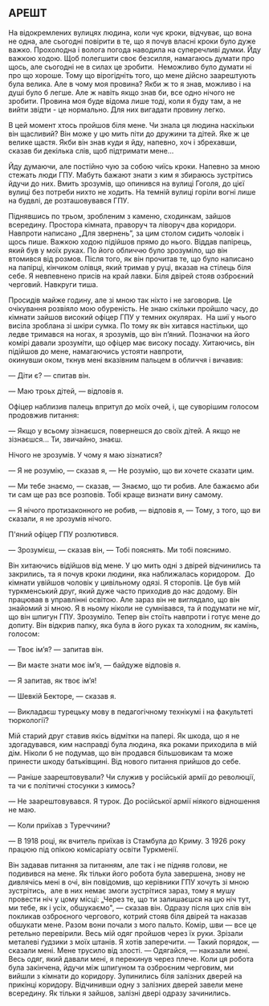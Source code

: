 ## АРЕШТ

На відокремлених вулицях людина, коли чує кроки, відчуває, що вона не одна, але сьогодні повірити в те, що я почув власні кроки було дуже важко.
Прохолодна і волога погода наводила на суперечливі думки.
Йду важкою ходою.
Щоб полегшити своє безсилля, намагаюсь думати про щось, але сьогодні не в силах це зробити. 
Неможливо було думати ні про що хороше.
Тому що вірогідніть того, що мене дійсно заарештують була велика.
Але в чому моя провина?
Якби ж то я знав, можливо і на душі було б легше.
Але ж навіть якщо знав би, все одно нічого не зробити.
Провина моя буде відома лише тоді, коли я буду там, а не вийти звідти - це нормально.
Для них вигадати провину легко.

В цей момент хтось пройшов біля мене.
Чи знала ця людина наскільки він щасливий?
Він може у цю мить піти до дружини та дітей.
Яке ж це велике щастя.
Якби він знав куди я йду, напевно, хоч і збрехавши, сказав би декілька слів, щоб підтримати мене...

Йду думаючи, але постійно чую за собою чиїсь кроки.
Напевно за мною стежать люди ГПУ.
Мабуть бажают знати з ким я збираюсь зустрітись йдучи до них.
Вмить зрозумів, що опинився на вулиці Гоголя, до цієї вулиці без потреби нихто не ходить.
На темній вулиці горіли вогні лише на будвлі, де розташовувався ГПУ.

Піднявшись по трьом, зробленим з каменю, сходинкам, зайшов всередину.
Простора кімната, праворуч та ліворуч два коридори.
Навпроти написано „Для звернень”, за цим столом сидить чоловік і щось пише.
Важкою ходою підійшов прямо до нього.
Віддав папірець, який був у моїх руках.
По його обличчю було зрозуміло, що він втомився від розмов.
Після того, як він прочитав те, що було написано на папірці, кінчиком олівця, який тримав у руці, вказав на стілець біля себе.
Я невпевнено присів на край лавки.
Біля двірей стояв озброєний черговий.
Навкруги тиша.

Просидів майже годину, але зі мною так ніхто і не заговорив.
Це очікування розвіяло мою обуреність.
Не знаю скільки пройшло часу, до кімнати зайшов високий офіцер ГПУ у темних окулярах. 
На шиї у нього висіла зроблана зі шкіри сумка.
По тому як він хитався настільки, що ледве тримався на ногах, я зрозумів, що він п’яний.
Позначки на його комірі давали зрозуміти, що офіцер має високу посаду.
Хитаючись, він підійшов до мене, намагаючись устояти навпроти, окинувши оком, ткнув мені вказівним пальцем в обличчя і вичавив:

— Діти є? — спитав він.

— Маю троьх дітей, — відповів я.

Офіцер наблизив палець впритул до моїх очей, і, ще суворішим голосом продовжив питання:

— Якщо у всьому зізнаєшся, повернешся до своїх дітей.
А якщо не зізнаєшся...
Ти, звичайно, знаєш.

Нічого не зрозумів.
У чому я маю зізнатися?

— Я не розумію, — сказав я, — Не розумію, що ви хочете сказати цим.

— Ми тебе знаємо, — сказав, — Знаємо, що ти робив.
Але бажаємо аби ти сам ще раз все розповів.
Тобі краще визнати вину самому.

— Я нічого протизаконного не робив, — відповів я, — Тому, з того, що ви сказали, я не зрозумів нічого.

П'яний офіцер ГПУ розлютився.

— Зрозумієш, — сказав він, — Тобі пояснять.
Ми тобі пояснимо.

Він хитаючись відійшов від мене.
У цю мить одні з двірей відчинились та закрились, та я почув кроки людини, яка наближалась коридором. 
До кімнати увійшов чоловік у цивільному одязі.
Я сторопів.
Це був мій туркменський друг, який дуже часто приходив до нас додому.
Він працював в управлінні освітою.
Але зараз він не виглядало, що він знайомий зі мною.
Я в ньому ніколи не сумнівався, та й подумати не міг, що він шпигун ГПУ.
Зрозуміло.
Тепер він стоїть навпроти і готує мене до допиту.
Він відкрив папку, яка була в його руках та холодним, як камінь, голосом:

— Твоє ім’я? — запитав він.

— Ви маєте знати моє ім’я, — байдуже відповів я.

— Я запитав, як твоє ім’я!

— Шевкій Бекторе, — сказав я.

— Викладаєш турецьку мову в педагогічному технікумі і на факультеті тюркології?

Мій старий друг ставив якісь відмітки на папері.
Як шкода, що я не здогадувався, ким насправді була людина, яка роками приходила в мій дім.
Ніколи б не подумав, що він продався більшовикам та може принести шкоду батьківщині.
Від нового питання прийшов до себе.

— Раніше заарештовували?
Чи служив у російській армії до революції, та чи є політичні стосунки з кимось?

— Не заарештовувався.
Я турок.
До російської армії ніякого відношення не маю.

— Коли приїхав з Туреччини?

— В 1918 році, як вчитель приїхав із Стамбула до Криму.
З 1926 року працюю під опікою комісаріату освіти Туркменії.

Він задавав питання за питанням, але так і не підняв голови, не подивився на мене.
Як тільки його робота була завершена, знову не дивлячісь мені в очі, він повідомив, що керівники ГПУ хочуть зі мною зустрітись,  але в них немає змоги зустрітися зараз, тому я мушу провести ніч у цому місці: „Через те, що ти залишаєшся на цю ніч тут, ми тебе, як і усіх, обшукаємо", — сказав він.
Одразу після цих слів він покликав озброєного чергового, котрий стояв біля двірей та наказав обшукати мене.
Разом вони почали з мого пальто.
Комір, шви — все це ретельно перевірили.
Весь мій одяг пройшов через їх руки.
Зрізали металеві ґудзики з моїх штанів.
Я хотів заперечити.
— Такий порядок, — сказали мені.
Мене трусило від злості.
— Одягайся, — наказали мені.
Весь одяг, який давали мені, я перекинув через плече.
Коли ця робота була закінчена, йдучи між шпигуном та озброєним черговим, ми вийшли з кімнати до коридору.
Зупинились біля залізних дверей на прикінці коридору.
Відчинивши одну з залізних дверей завели мене всередину.
Як тільки я зайшов, залізні двері одразу зачинились.
